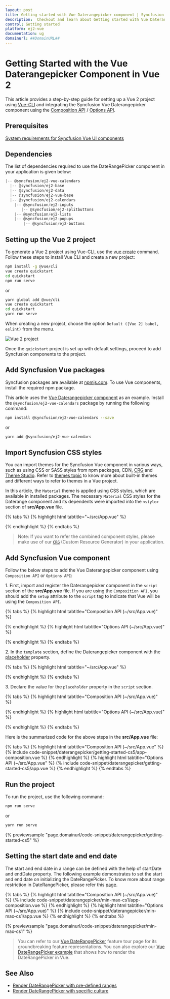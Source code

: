 ```yaml
---
layout: post
title: Getting started with Vue Daterangepicker component | Syncfusion
description:  Checkout and learn about Getting started with Vue Daterangepicker component of Syncfusion Essential JS 2 and more details.
control: Getting started 
platform: ej2-vue
documentation: ug
domainurl: ##DomainURL##
---
```


# Getting Started with the Vue Daterangepicker Component in Vue 2

This article provides a step-by-step guide for setting up a Vue 2 project using [Vue-CLI](https://cli.vuejs.org/) and integrating the Syncfusion Vue Daterangepicker component using the [Composition API](https://vuejs.org/guide/introduction.html#composition-api) / [Options API](https://vuejs.org/guide/introduction.html#options-api).

## Prerequisites

[System requirements for Syncfusion Vue UI components](https://ej2.syncfusion.com/vue/documentation/system-requirements)

## Dependencies

The list of dependencies required to use the DateRangePicker component in your application is given below:

```javascript
|-- @syncfusion/ej2-vue-calendars
  |-- @syncfusion/ej2-base
  |-- @syncfusion/ej2-data
  |-- @syncfusion/ej2-vue-base
  |-- @syncfusion/ej2-calendars
    |-- @syncfusion/ej2-inputs
       |-- @syncfusion/ej2-splitbuttons
    |-- @syncfusion/ej2-lists
    |-- @syncfusion/ej2-popups
        |-- @syncfusion/ej2-buttons
```

## Setting up the Vue 2 project

To generate a Vue 2 project using Vue-CLI, use the [vue create](https://cli.vuejs.org/#getting-started) command. Follow these steps to install Vue CLI and create a new project:

```bash
npm install -g @vue/cli
vue create quickstart
cd quickstart
npm run serve
```

or

```bash
yarn global add @vue/cli
vue create quickstart
cd quickstart
yarn run serve
```

When creating a new project, choose the option `Default ([Vue 2] babel, eslint)` from the menu.

![Vue 2 project](../appearance/images/vue2-terminal.png)

Once the `quickstart` project is set up with default settings, proceed to add Syncfusion components to the project.

## Add Syncfusion Vue packages

Syncfusion packages are available at [npmjs.com](https://www.npmjs.com/search?q=ej2-vue). To use Vue components, install the required npm package.

This article uses the [Vue Daterangepicker component](https://www.syncfusion.com/vue-components/vue-date-range-picker) as an example. Install the `@syncfusion/ej2-vue-calendars` package by running the following command:

```bash
npm install @syncfusion/ej2-vue-calendars --save
```
or

```bash
yarn add @syncfusion/ej2-vue-calendars
```

## Import Syncfusion CSS styles

You can import themes for the Syncfusion Vue component in various ways, such as using CSS or SASS styles from npm packages, CDN, [CRG](https://crg.syncfusion.com/) and [Theme Studio](https://ej2.syncfusion.com/vue/documentation/appearance/theme-studio). Refer to [themes topic](https://ej2.syncfusion.com/vue/documentation/appearance/theme) to know more about built-in themes and different ways to refer to themes in a Vue project.

In this article, the `Material` theme is applied using CSS styles, which are available in installed packages. The necessary `Material` CSS styles for the Daterange component and its dependents were imported into the `<style>` section of **src/App.vue** file.

{% tabs %}
{% highlight html tabtitle="~/src/App.vue" %}

<style>
@import '../node_modules/@syncfusion/ej2-base/styles/material.css';
@import '../node_modules/@syncfusion/ej2-buttons/styles/material.css';
@import '../node_modules/@syncfusion/ej2-inputs/styles/material.css';
@import '../node_modules/@syncfusion/ej2-popups/styles/material.css';
@import '../node_modules/@syncfusion/ej2-lists/styles/material.css';
@import "../node_modules/@syncfusion/ej2-vue-calendars/styles/material.css";
</style>

{% endhighlight %}
{% endtabs %}

>Note: If you want to refer the combined component styles, please make use of our [`CRG`](https://crg.syncfusion.com/) (Custom Resource Generator) in your application.

## Add Syncfusion Vue component

Follow the below steps to add the Vue Daterangepicker component using `Composition API` or `Options API`:

1\. First, import and register the Daterangepicker component in the `script` section of the **src/App.vue** file. If you are using the `Composition API`, you should add the `setup` attribute to the `script` tag to indicate that Vue will be using the `Composition API`.

{% tabs %}
{% highlight html tabtitle="Composition API (~/src/App.vue)" %}

<script>
import { DateRangePickerComponent as EjsDaterangepicker } from '@syncfusion/ej2-vue-calendars';
</script>

{% endhighlight %}
{% highlight html tabtitle="Options API (~/src/App.vue)" %}

<script>
import { DateRangePickerComponent } from '@syncfusion/ej2-vue-calendars';
export default {
  components: {
    'ejs-daterangepicker': DateRangePickerComponent
  }
}
</script>

{% endhighlight %}
{% endtabs %}

2\. In the `template` section, define the Daterangepicker component with the [placeholder](https://ej2.syncfusion.com/vue/documentation/api/datepicker/#placeholder) property.

{% tabs %}
{% highlight html tabtitle="~/src/App.vue" %}

<template>
    <div id="app">
      <div class='wrapper'>
          <ejs-daterangepicker :placeholder="waterMark"></ejs-daterangepicker>
      </div>
    </div>
</template>

{% endhighlight %}
{% endtabs %}

3\. Declare the value for the `placeholder` property in the `script` section.

{% tabs %}
{% highlight html tabtitle="Composition API (~/src/App.vue)" %}

<script setup>
  const waterMark = 'Select a Range';
</script>

{% endhighlight %}
{% highlight html tabtitle="Options API (~/src/App.vue)" %}

<script>
  data () {
    return {
      waterMark : 'Select a Range'
    }
  }
</script>

{% endhighlight %}
{% endtabs %}

Here is the summarized code for the above steps in the **src/App.vue** file:

{% tabs %}
{% highlight html tabtitle="Composition API (~/src/App.vue" %}
{% include code-snippet/daterangepicker/getting-started-cs5/app-composition.vue %}
{% endhighlight %}
{% highlight html tabtitle="Options API (~/src/App.vue" %}
{% include code-snippet/daterangepicker/getting-started-cs5/app.vue %}
{% endhighlight %}
{% endtabs %}

## Run the project

To run the project, use the following command:

```bash
npm run serve
```

or

```bash
yarn run serve
```
        
{% previewsample "page.domainurl/code-snippet/daterangepicker/getting-started-cs5" %}

## Setting the start date and end date

The start and end date in a range can be defined with the help of startDate and endDate property. The following example demonstrates to set the start and end date on initializing the DateRangePicker. To know more about range restriction in DateRangePicker, please refer this [page](./range-restriction).

{% tabs %}
{% highlight html tabtitle="Composition API (~/src/App.vue)" %}
{% include code-snippet/daterangepicker/min-max-cs1/app-composition.vue %}
{% endhighlight %}
{% highlight html tabtitle="Options API (~/src/App.vue)" %}
{% include code-snippet/daterangepicker/min-max-cs1/app.vue %}
{% endhighlight %}
{% endtabs %}
        
{% previewsample "page.domainurl/code-snippet/daterangepicker/min-max-cs1" %}

> You can refer to our [Vue DateRangePicker](https://www.syncfusion.com/vue-components/vue-date-range-picker) feature tour page for its groundbreaking feature representations. You can also explore our [Vue DateRangePicker example](https://ej2.syncfusion.com/vue/demos/#/material/daterangepicker/default.html) that shows how to render the DateRangePicker in Vue.

## See Also

* [Render DateRangePicker with pre-defined ranges](./customization#preset-ranges)
* [Render DateRangePicker with specific culture](./globalization)
